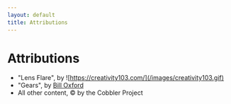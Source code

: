 ```yaml
---
layout: default
title: Attributions
---
```


# Attributions

- "Lens Flare", by ![https://creativity103.com/](/images/creativity103.gif)
- "Gears", by [Bill Oxford](https://unsplash.com/@bill_oxford)
- All other content, &copy; <span id="copyyear"></span> by the Cobbler Project

<script>document.querySelector("#copyyear").innerText = (new Date).getFullYear();</script>
